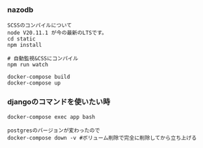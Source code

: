 ### nazodb

```
SCSSのコンパイルについて
node V20.11.1 が今の最新のLTSです。
cd static
npm install

# 自動監視&CSSにコンパイル
npm run watch
```


```
docker-compose build
docker-compose up
```

### djangoのコマンドを使いたい時
```
docker-compose exec app bash
```


```
postgresのバージョンが変わったので
docker-compose down -v #ボリューム削除で完全に削除してから立ち上げる
```